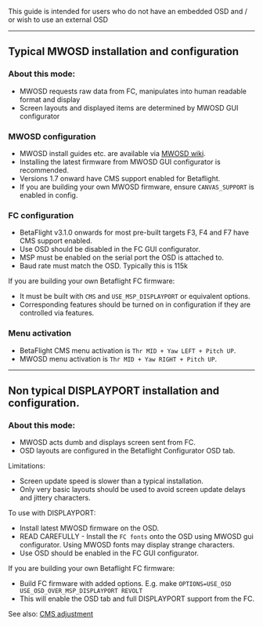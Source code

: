 This guide is intended for users who do not have an embedded OSD and  / or wish to use an external OSD
***

## Typical MWOSD installation and configuration

### About this mode:
* MWOSD requests raw data from FC, manipulates into human readable format and display 
* Screen layouts and displayed items are determined by MWOSD GUI configurator

### MWOSD configuration
* MWOSD install guides etc. are available via [MWOSD wiki](https://github.com/ShikOfTheRa/scarab-osd/wiki).
* Installing the latest firmware from MWOSD GUI configurator is recommended.
* Versions 1.7 onward have CMS support enabled for Betaflight.
* If you are building your own MWOSD firmware, ensure `CANVAS_SUPPORT` is enabled in config.

### FC configuration
* BetaFlight v3.1.0 onwards for most pre-built targets F3, F4 and F7  have CMS support enabled.
* Use OSD should be disabled in the FC GUI configurator.
* MSP must be enabled on the serial port the OSD is attached to.
* Baud rate must match the OSD. Typically this is 115k

If you are building your own Betaflight FC firmware:
* It must be built with `CMS` and `USE_MSP_DISPLAYPORT` or equivalent options.
* Corresponding features should be turned on in configuration if they are controlled via features.

### Menu activation
* BetaFlight CMS menu activation is `Thr MID + Yaw LEFT + Pitch UP`.
* MWOSD menu activation is `Thr MID + Yaw RIGHT + Pitch UP`.


***

## Non typical DISPLAYPORT installation and configuration.

### About this mode:
* MWOSD acts dumb and displays screen sent from FC.
* OSD layouts are configured in the Betaflight Configurator OSD tab.

Limitations:
* Screen update speed is slower than a typical installation.
* Only very basic layouts should be used to avoid screen update delays and jittery characters.

To use with DISPLAYPORT:
* Install latest MWOSD firmware on the OSD.
* READ CAREFULLY - Install the `FC fonts` onto the OSD using MWOSD gui configurator. Using MWOSD fonts may display strange characters.
* Use OSD should be enabled in the FC GUI configurator.

If you are building your own Betaflight FC firmware:
* Build FC firmware with added options. E.g. make `OPTIONS=USE_OSD USE_OSD_OVER_MSP_DISPLAYPORT REVOLT`
* This will enable the OSD tab and full DISPLAYPORT support from the FC.

See also: [CMS adjustment](https://github.com/betaflight/betaflight/wiki/OSD-and-CMS-Adjusting-Screen)


